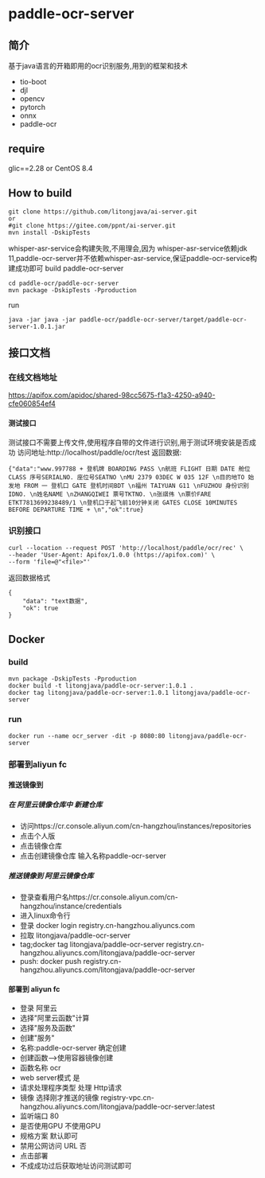 # paddle-ocr-server


## 简介

基于java语言的开箱即用的ocr识别服务,用到的框架和技术
- tio-boot
- djl
- opencv
- pytorch
- onnx
- paddle-ocr
## require
glic==2.28 or CentOS 8.4
## How to build
```
git clone https://github.com/litongjava/ai-server.git
or
#git clone https://gitee.com/ppnt/ai-server.git
mvn install -DskipTests
```
whisper-asr-service会构建失败,不用理会,因为 whisper-asr-service依赖jdk 11,paddle-ocr-server并不依赖whisper-asr-service,保证paddle-ocr-service构建成功即可
build paddle-ocr-server
```
cd paddle-ocr/paddle-ocr-server
mvn package -DskipTests -Pproduction
```
run
```
java -jar java -jar paddle-ocr/paddle-ocr-server/target/paddle-ocr-server-1.0.1.jar
```
## 接口文档

### 在线文档地址
https://apifox.com/apidoc/shared-98cc5675-f1a3-4250-a940-cfe060854ef4
#### 测试接口
测试接口不需要上传文件,使用程序自带的文件进行识别,用于测试环境安装是否成功
访问地址:http://localhost/paddle/ocr/test
返回数据:
```
{"data":"www.997788 + 登机牌 BOARDING PASS \n航班 FLIGHT 日期 DATE 舱位 CLASS 序号SERIALNO. 座位号SEATNO \nMU 2379 03DEC W 035 12F \n目的地TO 始发地 FROM 一 登机口 GATE 登机时间BDT \n福州 TAIYUAN G11 \nFUZHOU 身份识别IDNO. \n姓名NAME \nZHANGQIWEI 票号TKTNO. \n张祺伟 \n票价FARE ETKT7813699238489/1 \n登机口于起飞前10分钟关闭 GATES CLOSE 10MINUTES BEFORE DEPARTURE TIME + \n","ok":true}
```
### 识别接口
```
curl --location --request POST 'http://localhost/paddle/ocr/rec' \
--header 'User-Agent: Apifox/1.0.0 (https://apifox.com)' \
--form 'file=@"<file>"'
```
返回数据格式
```
{
    "data": "text数据",
    "ok": true
}
```
## Docker
### build
```
mvn package -DskipTests -Pproduction
docker build -t litongjava/paddle-ocr-server:1.0.1 .
docker tag litongjava/paddle-ocr-server:1.0.1 litongjava/paddle-ocr-server
```
### run
```
docker run --name ocr_server -dit -p 8080:80 litongjava/paddle-ocr-server
```
### 部署到aliyun fc

#### 推送镜像到 
##### 在 阿里云镜像仓库中 新建仓库
- 访问https://cr.console.aliyun.com/cn-hangzhou/instances/repositories
- 点击个人版
- 点击镜像仓库
- 点击创建镜像仓库 输入名称paddle-ocr-server

##### 推送镜像到 阿里云镜像仓库
- 登录查看用户名https://cr.console.aliyun.com/cn-hangzhou/instance/credentials
- 进入linux命令行
- 登录 docker login registry.cn-hangzhou.aliyuncs.com
- 拉取 litongjava/paddle-ocr-server
- tag;docker tag litongjava/paddle-ocr-server registry.cn-hangzhou.aliyuncs.com/litongjava/paddle-ocr-server
- push: docker push  registry.cn-hangzhou.aliyuncs.com/litongjava/paddle-ocr-server

#### 部署到 aliyun fc
- 登录 阿里云
- 选择"阿里云函数"计算
- 选择"服务及函数"
- 创建"服务"
- 名称:paddle-ocr-server 确定创建
- 创建函数-->使用容器镜像创建
- 函数名称 ocr
- web server模式 是
- 请求处理程序类型 处理 Http请求
- 镜像 选择刚才推送的镜像 registry-vpc.cn-hangzhou.aliyuncs.com/litongjava/paddle-ocr-server:latest
- 监听端口 80
- 是否使用GPU 不使用GPU
- 规格方案 默认即可
- 禁用公网访问 URL 否
- 点击部署
- 不成成功过后获取地址访问测试即可